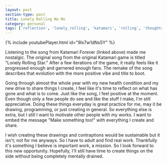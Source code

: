 ```yaml
---
layout: post
section-type: post
title: Lonely Rolling No Mo
category: personal
tags: ['reflection', 'lonely_rolling', 'katamari', 'rolling', 'thoughts', 'forever', 'soundtrack']
---
```

	
{% include youtubePlayer.html id="9lx7w1dNs5Y" %}

Listening to the song from Katamari Forever (linked above) made me nostalgic. The original song from the original Katamari game is titled "Lonely Rolling Star." After a few iterations of the game, it really feels like it progressed enough and garnered enough fans. The remake of the song describes that evolution with the more positive vibe and title to boot.

Going through almost the whole year with my new health condition and my new drive to share things I create, I feel like it's time to reflect on what has gone and what is to come. Just like the song, I feel positive at the moment. Even though only a few people do see and like the stuff I make, I'm still appreciative. Doing these things everyday is great practice for me, may it be drawing, programming, or just creating in general. So everything else is extra, but I still I want to motivate other people with my works. I want to embed the message "Make something too!" with everything I create and share.

I wish creating these drawings and contraptions would be sustainable but it isn't; not for me anyways. So I have to adult and find real work. Thankfully it's something I believe is important work, a mission. So I look forward to this new opportunity. Hopefully, I'll still have time to create things on the side without being completely mentally drained.
